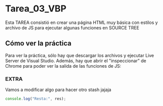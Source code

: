 # Tarea_03_VBP

Esta TAREA consistió en crear una página HTML muy básica con estilos y archivo de JS para ejecutar algunas funciones en SOURCE TREE

## Cómo ver la práctica

Para ver la práctica, sólo hay que descargar los archivos y ejecutar Live Server de Visual Studio. Además, hay que abrir el "inspeccionar" de Chrome para poder ver la salida de las funciones de JS:

### EXTRA

Vamos a modificar algo para hacer otro stash jajaja

```javascript
console.log("Resta:", res);
